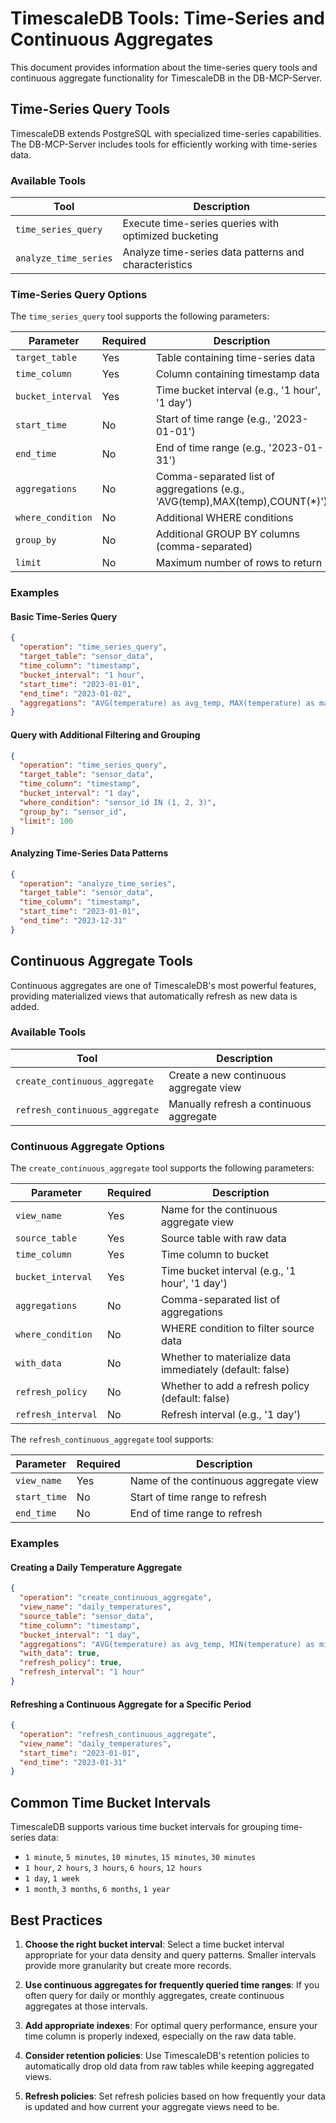 # TimescaleDB Tools: Time-Series and Continuous Aggregates

This document provides information about the time-series query tools and continuous aggregate functionality for TimescaleDB in the DB-MCP-Server.

## Time-Series Query Tools

TimescaleDB extends PostgreSQL with specialized time-series capabilities. The DB-MCP-Server includes tools for efficiently working with time-series data.

### Available Tools

| Tool | Description |
|------|-------------|
| `time_series_query` | Execute time-series queries with optimized bucketing |
| `analyze_time_series` | Analyze time-series data patterns and characteristics |

### Time-Series Query Options

The `time_series_query` tool supports the following parameters:

| Parameter | Required | Description |
|-----------|----------|-------------|
| `target_table` | Yes | Table containing time-series data |
| `time_column` | Yes | Column containing timestamp data |
| `bucket_interval` | Yes | Time bucket interval (e.g., '1 hour', '1 day') |
| `start_time` | No | Start of time range (e.g., '2023-01-01') |
| `end_time` | No | End of time range (e.g., '2023-01-31') |
| `aggregations` | No | Comma-separated list of aggregations (e.g., 'AVG(temp),MAX(temp),COUNT(*)') |
| `where_condition` | No | Additional WHERE conditions |
| `group_by` | No | Additional GROUP BY columns (comma-separated) |
| `limit` | No | Maximum number of rows to return |

### Examples

#### Basic Time-Series Query

```json
{
  "operation": "time_series_query",
  "target_table": "sensor_data",
  "time_column": "timestamp",
  "bucket_interval": "1 hour",
  "start_time": "2023-01-01",
  "end_time": "2023-01-02",
  "aggregations": "AVG(temperature) as avg_temp, MAX(temperature) as max_temp"
}
```

#### Query with Additional Filtering and Grouping

```json
{
  "operation": "time_series_query",
  "target_table": "sensor_data",
  "time_column": "timestamp",
  "bucket_interval": "1 day",
  "where_condition": "sensor_id IN (1, 2, 3)",
  "group_by": "sensor_id",
  "limit": 100
}
```

#### Analyzing Time-Series Data Patterns

```json
{
  "operation": "analyze_time_series",
  "target_table": "sensor_data",
  "time_column": "timestamp",
  "start_time": "2023-01-01",
  "end_time": "2023-12-31"
}
```

## Continuous Aggregate Tools

Continuous aggregates are one of TimescaleDB's most powerful features, providing materialized views that automatically refresh as new data is added.

### Available Tools

| Tool | Description |
|------|-------------|
| `create_continuous_aggregate` | Create a new continuous aggregate view |
| `refresh_continuous_aggregate` | Manually refresh a continuous aggregate |

### Continuous Aggregate Options

The `create_continuous_aggregate` tool supports the following parameters:

| Parameter | Required | Description |
|-----------|----------|-------------|
| `view_name` | Yes | Name for the continuous aggregate view |
| `source_table` | Yes | Source table with raw data |
| `time_column` | Yes | Time column to bucket |
| `bucket_interval` | Yes | Time bucket interval (e.g., '1 hour', '1 day') |
| `aggregations` | No | Comma-separated list of aggregations |
| `where_condition` | No | WHERE condition to filter source data |
| `with_data` | No | Whether to materialize data immediately (default: false) |
| `refresh_policy` | No | Whether to add a refresh policy (default: false) |
| `refresh_interval` | No | Refresh interval (e.g., '1 day') |

The `refresh_continuous_aggregate` tool supports:

| Parameter | Required | Description |
|-----------|----------|-------------|
| `view_name` | Yes | Name of the continuous aggregate view |
| `start_time` | No | Start of time range to refresh |
| `end_time` | No | End of time range to refresh |

### Examples

#### Creating a Daily Temperature Aggregate

```json
{
  "operation": "create_continuous_aggregate",
  "view_name": "daily_temperatures",
  "source_table": "sensor_data",
  "time_column": "timestamp",
  "bucket_interval": "1 day",
  "aggregations": "AVG(temperature) as avg_temp, MIN(temperature) as min_temp, MAX(temperature) as max_temp, COUNT(*) as reading_count",
  "with_data": true,
  "refresh_policy": true,
  "refresh_interval": "1 hour"
}
```

#### Refreshing a Continuous Aggregate for a Specific Period

```json
{
  "operation": "refresh_continuous_aggregate",
  "view_name": "daily_temperatures",
  "start_time": "2023-01-01",
  "end_time": "2023-01-31"
}
```

## Common Time Bucket Intervals

TimescaleDB supports various time bucket intervals for grouping time-series data:

- `1 minute`, `5 minutes`, `10 minutes`, `15 minutes`, `30 minutes`
- `1 hour`, `2 hours`, `3 hours`, `6 hours`, `12 hours`
- `1 day`, `1 week`
- `1 month`, `3 months`, `6 months`, `1 year`

## Best Practices

1. **Choose the right bucket interval**: Select a time bucket interval appropriate for your data density and query patterns. Smaller intervals provide more granularity but create more records.

2. **Use continuous aggregates for frequently queried time ranges**: If you often query for daily or monthly aggregates, create continuous aggregates at those intervals.

3. **Add appropriate indexes**: For optimal query performance, ensure your time column is properly indexed, especially on the raw data table.

4. **Consider retention policies**: Use TimescaleDB's retention policies to automatically drop old data from raw tables while keeping aggregated views.

5. **Refresh policies**: Set refresh policies based on how frequently your data is updated and how current your aggregate views need to be. 